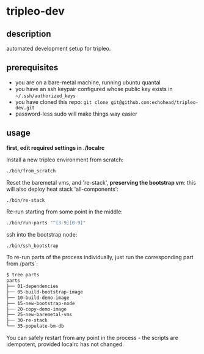 tripleo-dev
===========

description
-----------
automated development setup for tripleo.

prerequisites
-------------
- you are on a bare-metal machine, running ubuntu quantal
- you have an ssh keypair configured whose public key exists in `~/.ssh/authorized_keys`
- you have cloned this repo: `git clone git@github.com:echohead/tripleo-dev.git`
- password-less sudo will make things way easier

usage
-----

**first, edit required settings in ./localrc**

Install a new tripleo environment from scratch:
```bash
./bin/from_scratch
```

Reset the baremetal vms, and 're-stack', __preserving the bootstrap vm__:
this will also deploy heat stack 'all-components':
```bash
./bin/re-stack
```

Re-run starting from some point in the middle:
```bash
./bin/run-parts "^[3-9][0-9]"
```

ssh into the bootstrap node:
```
./bin/ssh_bootstrap
```


To re-run parts of the process individually, just run the corresponding part from /parts`:
```bash
$ tree parts
parts
├── 01-dependencies
├── 05-build-bootstrap-image
├── 10-build-demo-image
├── 15-new-bootstrap-node
├── 20-copy-demo-image
├── 25-new-baremetal-vms
├── 30-re-stack
└── 35-populate-bm-db
```
You can safely restart from any point in the process - the scripts are idempotent, provided localrc has not changed.
